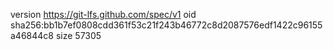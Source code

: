 version https://git-lfs.github.com/spec/v1
oid sha256:bb1b7ef0808cdd361f53c21f243b46772c8d2087576edf1422c96155a46844c8
size 57305

